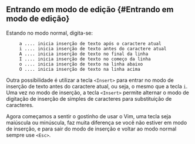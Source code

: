 Entrando em modo de edição {#Entrando em modo de edição}
--------------------------

Estando no modo normal, digita-se:

         a .... inicia inserção de texto após o caractere atual
         i .... inicia inserção de texto antes do caractere atual
         A .... inicia inserção de texto no final da linha
         I .... inicia inserção de texto no começo da linha
         o .... inicia inserção de texto na linha abaixo
         O .... inicia inserção de texto na linha acima

Outra possibilidade é utilizar a tecla `<Insert>` para entrar no modo de
inserção de texto antes do caractere atual, ou seja, o mesmo que a tecla
`i`. Uma vez no modo de inserção, a tecla `<Insert>` permite alternar o
modo de digitação de inserção de simples de caracteres para substituição
de caracteres.

Agora começamos a sentir o gostinho de usar o Vim, uma tecla seja
maiúscula ou minúscula, faz muita diferença se você não estiver em modo
de inserção, e para sair do modo de inserção e voltar ao modo normal
sempre use `<Esc>`.


